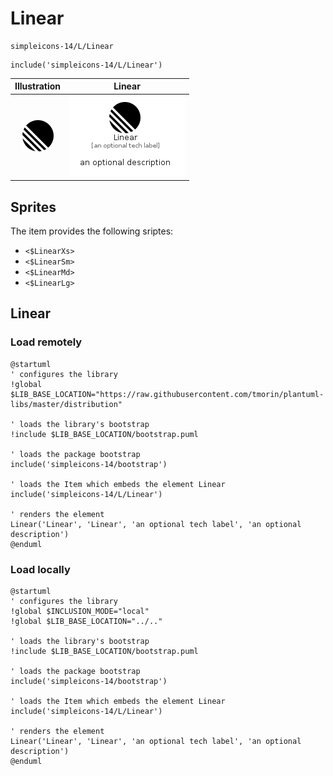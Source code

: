 # Linear


```text
simpleicons-14/L/Linear
```

```text
include('simpleicons-14/L/Linear')
```



| Illustration | Linear |
| :---: | :---: |
| ![illustration for Illustration](../../simpleicons-14/L/Linear.png) | ![illustration for Linear](../../simpleicons-14/L/Linear.Local.png) |



## Sprites
The item provides the following sriptes:

- `<$LinearXs>`
- `<$LinearSm>`
- `<$LinearMd>`
- `<$LinearLg>`





## Linear

### Load remotely
```plantuml
@startuml
' configures the library
!global $LIB_BASE_LOCATION="https://raw.githubusercontent.com/tmorin/plantuml-libs/master/distribution"

' loads the library's bootstrap
!include $LIB_BASE_LOCATION/bootstrap.puml

' loads the package bootstrap
include('simpleicons-14/bootstrap')

' loads the Item which embeds the element Linear
include('simpleicons-14/L/Linear')

' renders the element
Linear('Linear', 'Linear', 'an optional tech label', 'an optional description')
@enduml
```

### Load locally
```plantuml
@startuml
' configures the library
!global $INCLUSION_MODE="local"
!global $LIB_BASE_LOCATION="../.."

' loads the library's bootstrap
!include $LIB_BASE_LOCATION/bootstrap.puml

' loads the package bootstrap
include('simpleicons-14/bootstrap')

' loads the Item which embeds the element Linear
include('simpleicons-14/L/Linear')

' renders the element
Linear('Linear', 'Linear', 'an optional tech label', 'an optional description')
@enduml
```

